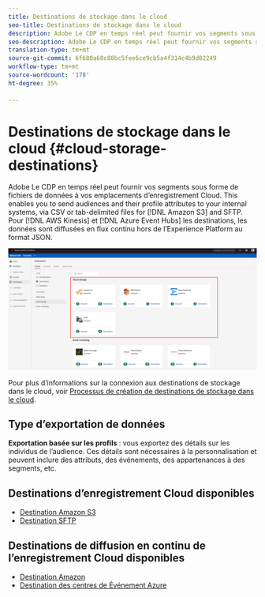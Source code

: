 ```yaml
---
title: Destinations de stockage dans le cloud
seo-title: Destinations de stockage dans le cloud
description: Adobe Le CDP en temps réel peut fournir vos segments sous forme de fichiers de données à vos emplacements d’enregistrement cloud Amazon S3, AWS Kinesis, Azure Événement Hubs ou SFTP.
seo-description: Adobe Le CDP en temps réel peut fournir vos segments sous forme de fichiers de données à vos emplacements d’enregistrement cloud Amazon S3, AWS Kinesis, Azure Événement Hubs ou SFTP.
translation-type: tm+mt
source-git-commit: 6f680a60c88bc5fee6ce9cb5a4f314c4b9d02249
workflow-type: tm+mt
source-wordcount: '178'
ht-degree: 35%

---
```



# Destinations de stockage dans le cloud {#cloud-storage-destinations}

Adobe Le CDP en temps réel peut fournir vos segments sous forme de fichiers de données à vos emplacements d’enregistrement Cloud. This enables you to send audiences and their profile attributes to your internal systems, via CSV or tab-delimited files for [!DNL Amazon S3] and SFTP. Pour [!DNL AWS Kinesis] et [!DNL Azure Event Hubs] les destinations, les données sont diffusées en flux continu hors de l’Experience Platform au format JSON.

![ Destinations de stockage dans Adobe Cloud](/help/rtcdp/destinations/assets/cloud-storage-destinations.png)

Pour plus d’informations sur la connexion aux destinations de stockage dans le cloud, voir [Processus de création de destinations de stockage dans le cloud](/help/rtcdp/destinations/cloud-storage-destinations-workflow.md).

## Type d’exportation de données

**Exportation basée sur les profils** : vous exportez des détails sur les individus de l’audience. Ces détails sont nécessaires à la personnalisation et peuvent inclure des attributs, des événements, des appartenances à des segments, etc.

## Destinations d’enregistrement Cloud disponibles

* [Destination Amazon S3](/help/rtcdp/destinations/amazon-s3-destination.md)
* [Destination SFTP](/help/rtcdp/destinations/sftp-destination.md)

## Destinations de diffusion en continu de l’enregistrement Cloud disponibles

* [Destination Amazon](/help/rtcdp/destinations/amazon-kinesis-destination.md)
* [Destination des centres de Événement Azure](/help/rtcdp/destinations/azure-event-hubs-destination.md)